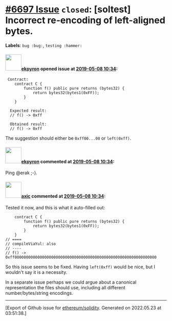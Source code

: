 # [\#6697 Issue](https://github.com/ethereum/solidity/issues/6697) `closed`: [soltest] Incorrect re-encoding of left-aligned bytes.
**Labels**: `bug :bug:`, `testing :hammer:`


#### <img src="https://avatars.githubusercontent.com/u/1347491?v=4" width="50">[ekpyron](https://github.com/ekpyron) opened issue at [2019-05-08 10:34](https://github.com/ethereum/solidity/issues/6697):

```
 Contract:
    contract C {
        function f() public pure returns (bytes32) {
            return bytes32(bytes1(0xFF));
        }
    }

  Expected result:
  // f() -> 0xff

  Obtained result:
  // f() -> 0xff
```

The suggestion should either be ``0xff00...00`` or ``left(0xff)``.

#### <img src="https://avatars.githubusercontent.com/u/1347491?v=4" width="50">[ekpyron](https://github.com/ekpyron) commented at [2019-05-08 10:34](https://github.com/ethereum/solidity/issues/6697#issuecomment-490436423):

Ping @erak ;-).

#### <img src="https://avatars.githubusercontent.com/u/20340?v=4" width="50">[axic](https://github.com/axic) commented at [2019-05-08 10:34](https://github.com/ethereum/solidity/issues/6697#issuecomment-734508252):

Tested it now, and this is what it auto-filled out:
```
    contract C {
        function f() public pure returns (bytes32) {
            return bytes32(bytes1(0xFF));
        }
    }
// ====
// compileViaYul: also
// ----
// f() -> 0xff00000000000000000000000000000000000000000000000000000000000000
```

So this issue seems to be fixed. Having `left(0xff)` would be nice, but I wouldn't say it is a necessity.

In a separate issue perhaps we could argue about a canonical representation the files should use, including all different number/bytes/string encodings.


-------------------------------------------------------------------------------



[Export of Github issue for [ethereum/solidity](https://github.com/ethereum/solidity). Generated on 2022.05.23 at 03:51:38.]
